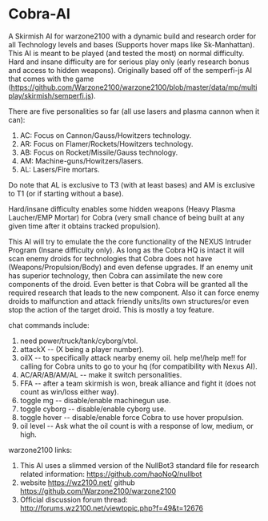 # Cobra-AI
A Skirmish AI for warzone2100 with a dynamic build and research order for all Technology levels and bases (Supports hover maps like Sk-Manhattan). This AI is meant to be played (and tested the most) on normal difficulty. Hard and insane difficulty are for serious play only (early research bonus and access to hidden weapons). Originally based off of the semperfi-js AI that comes with the game (https://github.com/Warzone2100/warzone2100/blob/master/data/mp/multiplay/skirmish/semperfi.js).

There are five personalities so far (all use lasers and plasma cannon when it can):

1. AC: Focus on Cannon/Gauss/Howitzers technology.
2. AR: Focus on Flamer/Rockets/Howitzers technology.
3. AB: Focus on Rocket/Missile/Gauss technology.
4. AM: Machine-guns/Howitzers/lasers.
5. AL: Lasers/Fire mortars.

Do note that AL is exclusive to T3 (with at least bases) and AM is exclusive to T1 (or if starting without a base).

Hard/insane difficulty enables some hidden weapons (Heavy Plasma Laucher/EMP Mortar) for Cobra (very small chance of being built at any given time after it obtains tracked propulsion).

This AI will try to emulate the the core functionality of the NEXUS Intruder Program (Insane difficulty only). As long as the Cobra HQ is intact it will scan enemy droids for technologies that Cobra does not have (Weapons/Propulsion/Body) and even defense upgrades. If an enemy unit has superior technology, then Cobra can assimilate the new core components of the droid. Even better is that Cobra will be granted all the required research that leads to the new component. Also it can force enemy droids to malfunction and attack friendly units/its own structures/or even stop the action of the target droid. This is mostly a toy feature.


chat commands include: 
1. need power/truck/tank/cyborg/vtol.
2. attackX -- (X being a player number). 
3. oilX -- to specifically attack nearby enemy oil. help me!/help me!! for calling for Cobra units to go to your hq (for compatibility with Nexus AI). 
4. AC/AR/AB/AM/AL -- make it switch personalities.
5. FFA -- after a team skirmish is won, break alliance and fight it (does not count as win/loss either way).
6. toggle mg -- disable/enable machinegun use.
7. toggle cyborg -- disable/enable cyborg use.
8. toggle hover -- disable/enable force Cobra to use hover propulsion.
9. oil level -- Ask what the oil count is with a response of low, medium, or high.

warzone2100 links:
1. This AI uses a slimmed version of the NullBot3 standard file for research related information: https://github.com/haoNoQ/nullbot
2. website https://wz2100.net/ github https://github.com/Warzone2100/warzone2100
3. Official discussion forum thread: http://forums.wz2100.net/viewtopic.php?f=49&t=12676
